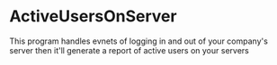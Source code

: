 # ActiveUsersOnServer
This program handles evnets of logging in and out of your company's server
then it'll generate a report of active users on your servers
